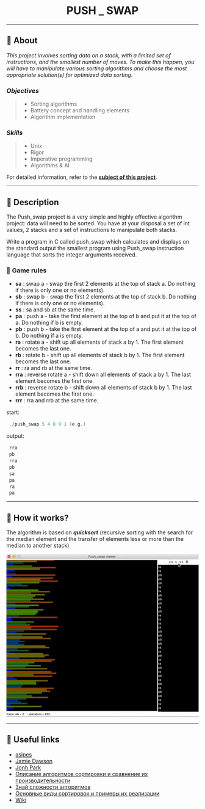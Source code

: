 <h1 align="center">
    PUSH _ SWAP
</h1>

___

## :memo: **About**

_This project involves sorting data on a stack, with a limited set of instructions, and the smallest number of moves. To make this happen, you will have to manipulate various sorting algorithms and choose the most appropriate solution(s) for optimized data sorting_.

### *Objectives*  
> + Sorting algorithms
> + Battery concept and handling elements
> + Algorithm implementation

### *Skills*
> + Unix
> + Rigor
> + Imperative programming
> + Algorithms & AI

For detailed information, refer to the [**subject of this project**](https://github.com/CherdantsevIlya/push_swp/blob/master/content/en.subject.pdf).

___

## 🚀 **Description**

The Push_swap project is a very simple and highly effective algorithm project: data will need to be sorted. You have at your disposal a set of int values, 2 stacks and a set of instructions to manipulate both stacks.

Write a program in C called push_swap which calculates and displays on the standard output the smallest program using Push_swap instruction language that
sorts the integer arguments received.

### 🦑 **Game rules**

+ **sa** : swap a - swap the first 2 elements at the top of stack a. Do nothing if there is only one or no elements).
+ **sb** : swap b - swap the first 2 elements at the top of stack b. Do nothing if there is only one or no elements).
+ **ss** : sa and sb at the same time.
+ **pa** : push a - take the first element at the top of b and put it at the top of a. Do nothing if b is empty.
+ **pb** : push b - take the first element at the top of a and put it at the top of b. Do nothing if a is empty.
+ **ra** : rotate a - shift up all elements of stack a by 1. The first element becomes the last one.
+ **rb** : rotate b - shift up all elements of stack b by 1. The first element becomes the last one.
+ **rr** : ra and rb at the same time.
+ **rra** : reverse rotate a - shift down all elements of stack a by 1. The last element becomes the first one.
+ **rrb** : reverse rotate b - shift down all elements of stack b by 1. The last element becomes the first one.
+ **rrr** : rra and rrb at the same time.

start:

```c
 ./push_swap 5 4 8 9 1 (e.g.)
```
output:

```c
 rra
 pb
 rra
 pb
 sa
 pa
 ra
 pa
```

___

## 🧮 **How it works?**

The algorithm is based on ***quicksort*** (recursive sorting with the search for the median element and the transfer of elements less or more than the median to another stack)

![GIF](https://github.com/CherdantsevIlya/push_swp/blob/master/content/push_swap.gif)
___

## 📌 **Useful links**

+ [asipes](https://vk.com/@forum42intra-push-swap)
+ [Jamie Dawson](https://medium.com/@jamierobertdawson/push-swap-the-least-amount-of-moves-with-two-stacks-d1e76a71789a)
+ [Jonh Park](https://www.youtube.com/watch?v=7KW59UO55TQ&t=516s)
+ [Описание алгоритмов сортировки и сравнение их производительности](https://habr.com/ru/post/335920/)
+ [Знай сложности алгоритмов](https://habr.com/ru/post/188010/)
+ [Основные виды сортировок и примеры их реализации](https://academy.yandex.ru/posts/osnovnye-vidy-sortirovok-i-primery-ikh-realizatsii)
+ [Wiki](https://neerc.ifmo.ru/wiki/index.php?title=%D0%A1%D0%BE%D1%80%D1%82%D0%B8%D1%80%D0%BE%D0%B2%D0%BA%D0%B8)


